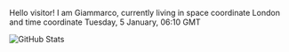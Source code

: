 Hello visitor! I am Giammarco, currently living in space coordinate London and time coordinate Tuesday, 5 January, 06:10 GMT

![GitHub Stats](https://github-readme-stats.vercel.app/api?username=grcasanova)
